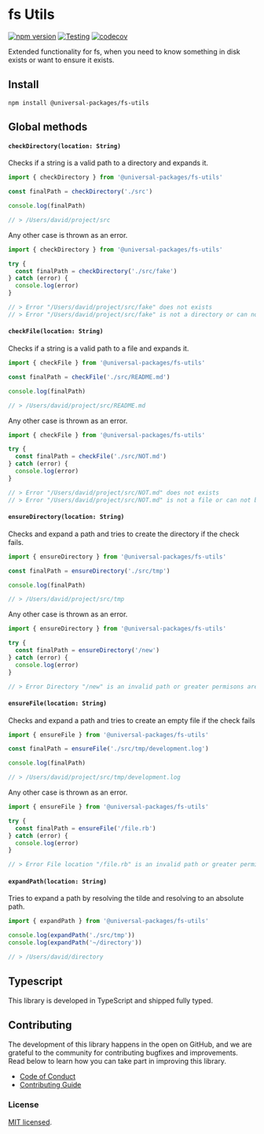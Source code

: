 # fs Utils

[![npm version](https://badge.fury.io/js/@universal-packages%2Ffs-utils.svg)](https://www.npmjs.com/package/@universal-packages/fs-utils)
[![Testing](https://github.com/universal-packages/universal-fs-utils/actions/workflows/testing.yml/badge.svg)](https://github.com/universal-packages/universal-fs-utils/actions/workflows/testing.yml)
[![codecov](https://codecov.io/gh/universal-packages/universal-fs-utils/branch/main/graph/badge.svg?token=CXPJSN8IGL)](https://codecov.io/gh/universal-packages/universal-fs-utils)

Extended functionality for fs, when you need to know something in disk exists or want to ensure it exists.

## Install

```shell
npm install @universal-packages/fs-utils
```

## Global methods

#### **`checkDirectory(location: String)`**

Checks if a string is a valid path to a directory and expands it.

```js
import { checkDirectory } from '@universal-packages/fs-utils'

const finalPath = checkDirectory('./src')

console.log(finalPath)

// > /Users/david/project/src
```

Any other case is thrown as an error.

```js
import { checkDirectory } from '@universal-packages/fs-utils'

try {
  const finalPath = checkDirectory('./src/fake')
} catch (error) {
  console.log(error)
}

// > Error "/Users/david/project/src/fake" does not exists
// > Error "/Users/david/project/src/fake" is not a directory or can not be accessed
```

#### **`checkFile(location: String)`**

Checks if a string is a valid path to a file and expands it.

```js
import { checkFile } from '@universal-packages/fs-utils'

const finalPath = checkFile('./src/README.md')

console.log(finalPath)

// > /Users/david/project/src/README.md
```

Any other case is thrown as an error.

```js
import { checkFile } from '@universal-packages/fs-utils'

try {
  const finalPath = checkFile('./src/NOT.md')
} catch (error) {
  console.log(error)
}

// > Error "/Users/david/project/src/NOT.md" does not exists
// > Error "/Users/david/project/src/NOT.md" is not a file or can not be accessed
```

#### **`ensureDirectory(location: String)`**

Checks and expand a path and tries to create the directory if the check fails.

```js
import { ensureDirectory } from '@universal-packages/fs-utils'

const finalPath = ensureDirectory('./src/tmp')

console.log(finalPath)

// > /Users/david/project/src/tmp
```

Any other case is thrown as an error.

```js
import { ensureDirectory } from '@universal-packages/fs-utils'

try {
  const finalPath = ensureDirectory('/new')
} catch (error) {
  console.log(error)
}

// > Error Directory "/new" is an invalid path or greater permisons are reaquired
```

#### **`ensureFile(location: String)`**

Checks and expand a path and tries to create an empty file if the check fails

```js
import { ensureFile } from '@universal-packages/fs-utils'

const finalPath = ensureFile('./src/tmp/development.log')

console.log(finalPath)

// > /Users/david/project/src/tmp/development.log
```

Any other case is thrown as an error.

```js
import { ensureFile } from '@universal-packages/fs-utils'

try {
  const finalPath = ensureFile('/file.rb')
} catch (error) {
  console.log(error)
}

// > Error File location "/file.rb" is an invalid path or greater permisons are reaquired
```

#### **`expandPath(location: String)`**

Tries to expand a path by resolving the tilde and resolving to an absolute path.

```js
import { expandPath } from '@universal-packages/fs-utils'

console.log(expandPath('./src/tmp'))
console.log(expandPath('~/directory'))

// > /Users/david/directory
```

## Typescript

This library is developed in TypeScript and shipped fully typed.

## Contributing

The development of this library happens in the open on GitHub, and we are grateful to the community for contributing bugfixes and improvements. Read below to learn how you can take part in improving this library.

- [Code of Conduct](./CODE_OF_CONDUCT.md)
- [Contributing Guide](./CONTRIBUTING.md)

### License

[MIT licensed](./LICENSE).

